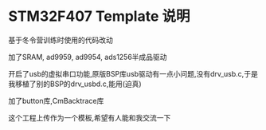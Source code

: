 # STM32F407 Template 说明

基于冬令营训练时使用的代码改动

加了SRAM, ad9959, ad9954, ads1256半成品驱动

开启了usb的虚拟串口功能,原版BSP库usb驱动有一点小问题,没有drv_usb.c,于是我移植了别的BSP的drv_usbd.c,能用(迫真)

加了button库,CmBacktrace库

这个工程上传作为一个模板,希望有人能和我交流一下